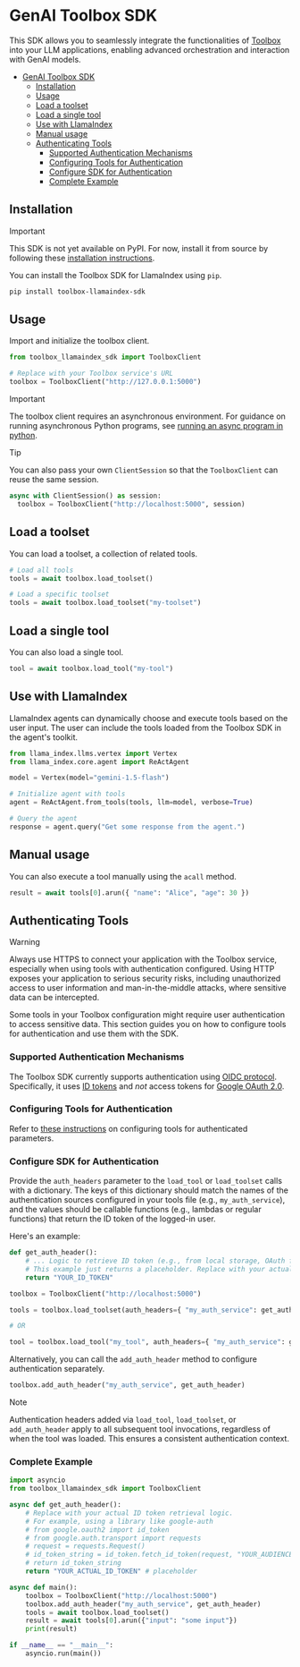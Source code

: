 # GenAI Toolbox SDK

This SDK allows you to seamlessly integrate the functionalities of
[Toolbox](https://github.com/googleapis/genai-toolbox) into your LLM
applications, enabling advanced orchestration and interaction with GenAI models.

<!-- TOC -->

- [GenAI Toolbox SDK](#genai-toolbox-sdk)
    - [Installation](#installation)
    - [Usage](#usage)
    - [Load a toolset](#load-a-toolset)
    - [Load a single tool](#load-a-single-tool)
    - [Use with LlamaIndex](#use-with-llamaindex)
    - [Manual usage](#manual-usage)
    - [Authenticating Tools](#authenticating-tools)
        - [Supported Authentication Mechanisms](#supported-authentication-mechanisms)
        - [Configuring Tools for Authentication](#configuring-tools-for-authentication)
        - [Configure SDK for Authentication](#configure-sdk-for-authentication)
        - [Complete Example](#complete-example)

<!-- /TOC -->
## Installation

> [!IMPORTANT]
> This SDK is not yet available on PyPI. For now, install it from source by following these [installation instructions](DEVELOPER.md).

You can install the Toolbox SDK for LlamaIndex using `pip`.

```bash
pip install toolbox-llamaindex-sdk
```

## Usage

Import and initialize the toolbox client.

```py
from toolbox_llamaindex_sdk import ToolboxClient

# Replace with your Toolbox service's URL
toolbox = ToolboxClient("http://127.0.0.1:5000")
```

> [!IMPORTANT]
> The toolbox client requires an asynchronous environment.
> For guidance on running asynchronous Python programs, see
> [running an async program in python](https://docs.python.org/3/library/asyncio-runner.html#running-an-asyncio-program).

> [!TIP]
> You can also pass your own `ClientSession` so that the `ToolboxClient` can
> reuse the same session.
> ```py
> async with ClientSession() as session:
>   toolbox = ToolboxClient("http://localhost:5000", session)
> ```

## Load a toolset

You can load a toolset, a collection of related tools.

```py
# Load all tools
tools = await toolbox.load_toolset()

# Load a specific toolset
tools = await toolbox.load_toolset("my-toolset")
```

## Load a single tool

You can also load a single tool.

```py
tool = await toolbox.load_tool("my-tool")
```

## Use with LlamaIndex

LlamaIndex agents can dynamically choose and execute tools based on the user
input. The user can include the tools loaded from the Toolbox SDK in the agent's
toolkit.

```py
from llama_index.llms.vertex import Vertex
from llama_index.core.agent import ReActAgent

model = Vertex(model="gemini-1.5-flash")

# Initialize agent with tools
agent = ReActAgent.from_tools(tools, llm=model, verbose=True)

# Query the agent
response = agent.query("Get some response from the agent.")
```

## Manual usage

You can also execute a tool manually using the `acall` method.

```py
result = await tools[0].arun({ "name": "Alice", "age": 30 })
```

## Authenticating Tools

> [!WARNING]
> Always use HTTPS to connect your application with the Toolbox service,
> especially when using tools with authentication configured. Using HTTP exposes
> your application to serious security risks, including unauthorized access to
> user information and man-in-the-middle attacks, where sensitive data can be
> intercepted.

Some tools in your Toolbox configuration might require user authentication to
access sensitive data. This section guides you on how to configure tools for
authentication and use them with the SDK.

### Supported Authentication Mechanisms
The Toolbox SDK currently supports authentication using [OIDC
protocol](https://openid.net/specs/openid-connect-core-1_0.html). Specifically,
it uses [ID
tokens](https://openid.net/specs/openid-connect-core-1_0.html#IDToken) and *not*
access tokens for [Google OAuth
2.0](https://cloud.google.com/apigee/docs/api-platform/security/oauth/oauth-home).

### Configuring Tools for Authentication

Refer to [these
instructions](../../docs/tools/README.md#authenticated-parameters) on
configuring tools for authenticated parameters.

### Configure SDK for Authentication

Provide the `auth_headers` parameter to the `load_tool` or `load_toolset` calls
with a dictionary. The keys of this dictionary should match the names of the
authentication sources configured in your tools file (e.g., `my_auth_service`),
and the values should be callable functions (e.g., lambdas or regular functions)
that return the ID token of the logged-in user.

Here's an example:

```py
def get_auth_header():
    # ... Logic to retrieve ID token (e.g., from local storage, OAuth flow)
    # This example just returns a placeholder. Replace with your actual token retrieval.
    return "YOUR_ID_TOKEN"

toolbox = ToolboxClient("http://localhost:5000")

tools = toolbox.load_toolset(auth_headers={ "my_auth_service": get_auth_header })

# OR

tool = toolbox.load_tool("my_tool", auth_headers={ "my_auth_service": get_auth_header })
```

Alternatively, you can call the `add_auth_header` method to configure
authentication separately.

```py
toolbox.add_auth_header("my_auth_service", get_auth_header)
```

> [!NOTE]
> Authentication headers added via `load_tool`, `load_toolset`, or
> `add_auth_header` apply to all subsequent tool invocations, regardless of when
> the tool was loaded. This ensures a consistent authentication context.

### Complete Example

```py
import asyncio
from toolbox_llamaindex_sdk import ToolboxClient

async def get_auth_header():
    # Replace with your actual ID token retrieval logic.
    # For example, using a library like google-auth
    # from google.oauth2 import id_token
    # from google.auth.transport import requests
    # request = requests.Request()
    # id_token_string = id_token.fetch_id_token(request, "YOUR_AUDIENCE")# Replace with your audience
    # return id_token_string
    return "YOUR_ACTUAL_ID_TOKEN" # placeholder

async def main():
    toolbox = ToolboxClient("http://localhost:5000")
    toolbox.add_auth_header("my_auth_service", get_auth_header)
    tools = await toolbox.load_toolset()
    result = await tools[0].arun({"input": "some input"})
    print(result)

if __name__ == "__main__":
    asyncio.run(main())
```